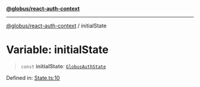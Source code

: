 [**@globus/react-auth-context**](../README.md)

***

[@globus/react-auth-context](../globals.md) / initialState

# Variable: initialState

> `const` **initialState**: [`GlobusAuthState`](../type-aliases/GlobusAuthState.md)

Defined in: [State.ts:10](https://github.com/globus/react-auth-context/blob/e8139c44837c34e513aa98b148623ed8917c2ed9/src/State.ts#L10)
